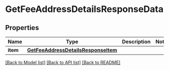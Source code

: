 # GetFeeAddressDetailsResponseData


## Properties
Name | Type | Description | Notes
------------ | ------------- | ------------- | -------------
**item** | [**GetFeeAddressDetailsResponseItem**](GetFeeAddressDetailsResponseItem.md) |  | 

[[Back to Model list]](../README.md#documentation-for-models) [[Back to API list]](../README.md#documentation-for-api-endpoints) [[Back to README]](../README.md)


